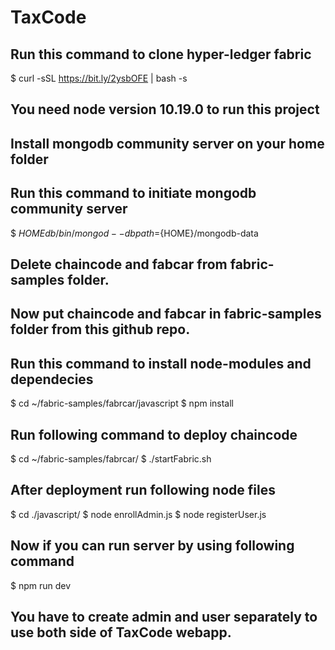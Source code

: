 # TaxCode
## Run this command to clone hyper-ledger fabric  
$ curl -sSL https://bit.ly/2ysbOFE | bash -s
## You need node version 10.19.0 to run this project
## Install mongodb community server on your home folder
## Run this command to initiate mongodb community server 
$ ${HOME}db/bin/mongod --dbpath=${HOME}/mongodb-data
## Delete chaincode and fabcar from fabric-samples folder.
## Now put chaincode and fabcar in fabric-samples folder from this github repo.
## Run this command to install node-modules and dependecies
$ cd ~/fabric-samples/fabrcar/javascript
$ npm install
## Run following command to deploy chaincode
$ cd ~/fabric-samples/fabrcar/
$ ./startFabric.sh
## After deployment run following node files
$ cd ./javascript/
$ node enrollAdmin.js
$ node registerUser.js
## Now if you can run server by using following command
$ npm run dev
## You have to create admin and user separately to use both side of TaxCode webapp.
